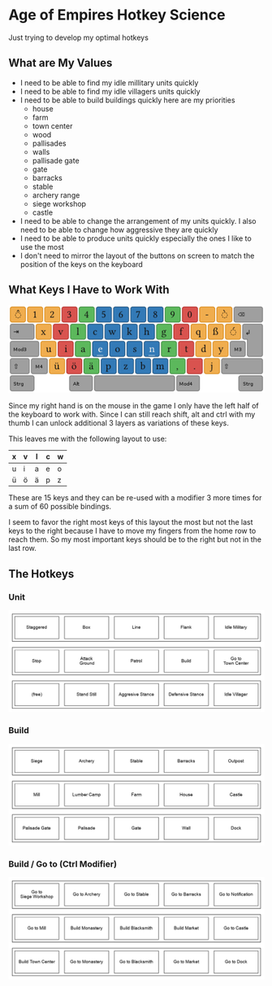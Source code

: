 # Age of Empires Hotkey Science
Just trying to develop my optimal hotkeys

## What are My Values
- I need to be able to find my idle millitary units quickly
- I need to be able to find my idle villagers units quickly
- I need to be able to build buildings quickly here are my priorities
   - house
   - farm
   - town center
   - wood
   - pallisades
   - walls
   - pallisade gate
   - gate
   - barracks
   - stable
   - archery range
   - siege workshop
   - castle
- I need to be able to change the arrangement of my units quickly. I also need to be able to change how aggressive they are quickly
- I need to be able to produce units quickly especially the ones I like to use the most
- I don't need to mirror the layout of the buttons on screen to match the position of the keys on the keyboard

## What Keys I Have to Work With
![Image of taken from neo-layout.de](neo-layout.png)

Since my right hand is on the mouse in the game I only have the left half of the keyboard to work with.
Since I can still reach shift, alt and ctrl with my thumb I can unlock additional 3 layers as variations of these keys.

This leaves me with the following layout to use:

| x | v | l | c | w |
|---|---|---|---|---|
| u | i | a | e | o |
| ü | ö | ä | p | z |

These are 15 keys and they can be re-used with a modifier 3 more times for a sum of 60 possible bindings.

I seem to favor the right most keys of this layout the most but not the last keys to the right because I have to move my fingers from the home row to reach them. So my most important keys should be to the right but not in the last row.

## The Hotkeys
### Unit
![Page 1 - Age of Empires Hotkeys](layer1.png)

### Build
![Page 2 - Age of Empires Hotkeys](layer2.png)

### Build / Go to (Ctrl Modifier)
![Page 3 - Age of Empires Hotkeys](layer3.png)
